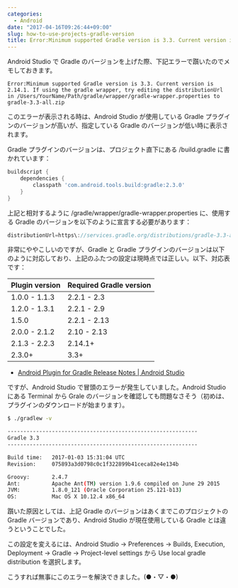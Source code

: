 ```yaml
---
categories:
  - Android
date: "2017-04-16T09:26:44+09:00"
slug: how-to-use-projects-gradle-version
title: Error:Minimum supported Gradle version is 3.3. Current version is 2.14.1.
---
```


Android Studio で Gradle のバージョンを上げた際、下記エラーで躓いたのでメモしておきます。

```
Error:Minimum supported Gradle version is 3.3. Current version is 2.14.1. If using the gradle wrapper, try editing the distributionUrl in /Users/YourName/Path/gradle/wrapper/gradle-wrapper.properties to gradle-3.3-all.zip
```

このエラーが表示される時は、Android Studio が使用している Gradle プラグインのバージョンが高いが、指定している Gradle のバージョンが低い時に表示されます。

Gradle プラグインのバージョンは、プロジェクト直下にある /build.gradle に書かれています：

```groovy
buildscript {
    dependencies {
        classpath 'com.android.tools.build:gradle:2.3.0'
    }
}
```

上記と相対するように /gradle/wrapper/gradle-wrapper.properties に、使用する Gradle のバージョンを以下のように宣言する必要があります：

```groovy
distributionUrl=https\://services.gradle.org/distributions/gradle-3.3-all.zip
```

非常にややこしいのですが、Gradle と Gradle プラグインのバージョンは以下のように対応しており、上記のふたつの設定は現時点では正しい。以下、対応表です：

| Plugin version | Required Gradle version |
| -------------- | ----------------------- |
| 1.0.0 - 1.1.3  | 2.2.1 - 2.3             |
| 1.2.0 - 1.3.1  | 2.2.1 - 2.9             |
| 1.5.0          | 2.2.1 - 2.13            |
| 2.0.0 - 2.1.2  | 2.10 - 2.13             |
| 2.1.3 - 2.2.3  | 2.14.1+                 |
| 2.3.0+         | 3.3+                    |

- [Android Plugin for Gradle Release Notes | Android Studio](https://developer.android.com/studio/releases/gradle-plugin.html)

ですが、Android Studio で冒頭のエラーが発生していました。Android Studio にある Terminal から Grale のバージョンを確認しても問題なさそう（初めは、プラグインのダウンロードが始まります）。

```bash
$ ./gradlew -v

------------------------------------------------------------
Gradle 3.3
------------------------------------------------------------

Build time:   2017-01-03 15:31:04 UTC
Revision:     075893a3d0798c0c1f322899b41ceca82e4e134b

Groovy:       2.4.7
Ant:          Apache Ant(TM) version 1.9.6 compiled on June 29 2015
JVM:          1.8.0_121 (Oracle Corporation 25.121-b13)
OS:           Mac OS X 10.12.4 x86_64
```

躓いた原因としては、上記 Gradle のバージョンはあくまでこのプロジェクトの Gradle バージョンであり、Android Studio が現在使用している Gradle とは違うということでした。

この設定を変えるには、Android Studio → Preferences → Builds, Execution, Deployment → Gradle → Project-level settings から Use local gradle distribution を選択します。

こうすれば無事にこのエラーを解決できました。(●・▽・●)
